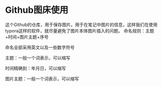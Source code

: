 # Github图床使用

这个Github的仓库，用于保存图片。用于在笔记中图片的信息，这样我们在使用typora这样的软件，就尽量避免了图片本体图片插入的问题。
命名规则：主题+时间+图片主题+序号

命名全部采用英文以及一些数字符号

主题：一般一个词表示，可以缩写

时间精确到：年月日，可以缩写

图片主题：一般一个词表示，可以缩写

